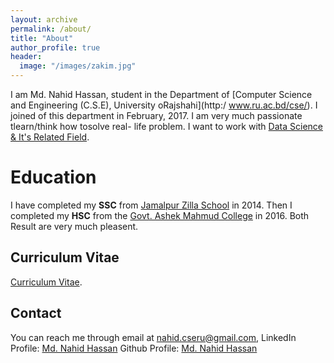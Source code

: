 ```yaml
---
layout: archive
permalink: /about/
title: "About"
author_profile: true
header:
  image: "/images/zakim.jpg"
---
```

I am Md. Nahid Hassan, student  in the Department of [Computer Science and Engineering (C.S.E), University oRajshahi](http:/      www.ru.ac.bd/cse/). I joined of this department in February, 2017. I am very much passionate tlearn/think how tosolve real-       life problem. I want to work with [Data Science & It's Related Field](https:en.wikipedia.org/wikiData_science).


# Education
I have completed my **SSC** from [Jamalpur Zilla School](http://www.jzs.edu.bd/) in 2014. Then I completed my **HSC** from the     [Govt. Ashek Mahmud College](http://amc.edu.bd/) in 2016. Both Result are very much pleasent.

## Curriculum Vitae
[Curriculum Vitae](https://docs.google.com/document/d/1zipcqtAn30aoBAtbXskZXf0427qziwfzI7FmeTCy5qU/edit?usp=sharing).

## Contact
You can reach me through email at nahid.cseru@gmail.com,
LinkedIn Profile: [Md. Nahid Hassan](https://www.linkedin.com/in/md-nahid-hassan-a3639317a/)
Github Profile: [Md. Nahid Hassan](https://github.com/Nahid-Hassan)
